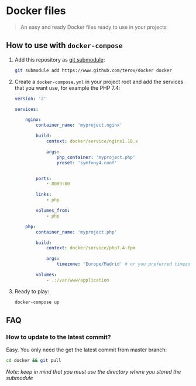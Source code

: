 # Docker files
> An easy and ready Docker files ready to use in your projects

## How to use with ```docker-compose```

1. Add this repository as [git submodule](https://git-scm.com/book/en/v2/Git-Tools-Submodules):

    ```sh
    git submodule add https://www.github.com/terox/docker docker
    ```

2. Create a ```docker-compose.yml``` in your project root and add the services that you want use, for example
the PHP 7.4:

    ```yaml
    version: '2'

    services:

        nginx:
            container_name: 'myproject.nginx'

            build: 
                context: docker/service/nginx1.18.x

                args:
                    php_container: 'myproject.php'
                    preset: 'symfony4.conf'


            ports:
                - 8089:80

            links:
                - php

            volumes_from:
                - php    

        php:
            container_name: 'myproject.php'

            build: 
                context: docker/service/php7.4-fpm

                args:
                    timezone: 'Europe/Madrid' # or you preferred timezone

            volumes:
                - .:/var/www/application 
    ```

3. Ready to play:

    ```sh
    docker-compose up
    ```

## FAQ

### How to update to the latest commit?

Easy. You only need the get the latest commit from master branch:

```sh
cd docker && git pull
```

*Note: keep in mind that you must use the directory where you stored the submodule*
